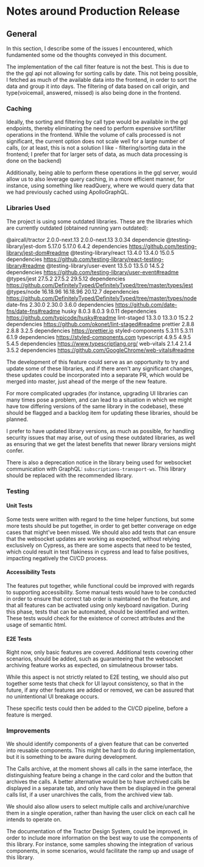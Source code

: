 # Notes around Production Release

## General

In this section, I describe some of the issues I encountered, which fundamented some od the thoughts conveyed in this document. 

The implementation of the call filter feature is not the best. This is due to the the gql api not allowing for sorting calls by date. This not being possible, I fetched as much of the available data into the frontend, in order to sort the data and group it into days. The filtering of data based on call origin, and type(voicemail, answered, missed) is also being done in the frontend. 

### Caching

Ideally, the sorting and filtering by call type would be available in the gql endpoints, thereby eliminating the need to perform expensive sort/filter operations in the frontend. While the volume of calls processed is not significant, the current option does not scale well for a large number of calls, (or at least, this is not a solution I like - filtering/sorting data in the frontend; I prefer that for larger sets of data, as much data processing is done on the backend)

Additionally, being able to perform these operations in the gql server, would allow us to also leverage query caching, in a more efficient manner, for instance, using something like readQuery, where we would query data that we had previously cached using ApolloGraphQL.

### Libraries Used

The project is using some outdated libraries. These are the libraries which are currently outdated (obtained running yarn outdated):

@aircall/tractor            2.0.0-next.13 2.0.0-next.13 3.0.34  dependencie
@testing-library/jest-dom   5.17.0        5.17.0        6.4.2   dependencies https://github.com/testing-library/jest-dom#readme
@testing-library/react      13.4.0        13.4.0        15.0.5  dependencies https://github.com/testing-library/react-testing-library#readme
@testing-library/user-event 13.5.0        13.5.0        14.5.2  dependencies https://github.com/testing-library/user-event#readme
@types/jest                 27.5.2        27.5.2        29.5.12 dependencies https://github.com/DefinitelyTyped/DefinitelyTyped/tree/master/types/jest
@types/node                 16.18.96      16.18.96      20.12.7 dependencies https://github.com/DefinitelyTyped/DefinitelyTyped/tree/master/types/node
date-fns                    2.30.0        2.30.0        3.6.0   dependencies https://github.com/date-fns/date-fns#readme
husky                       8.0.3         8.0.3         9.0.11  dependencies https://github.com/typicode/husky#readme
lint-staged                 13.3.0        13.3.0        15.2.2  dependencies https://github.com/okonet/lint-staged#readme
prettier                    2.8.8         2.8.8         3.2.5   dependencies https://prettier.io
styled-components           5.3.11        5.3.11        6.1.9   dependencies https://styled-components.com
typescript                  4.9.5         4.9.5         5.4.5   dependencies https://www.typescriptlang.org/
web-vitals                  2.1.4         2.1.4         3.5.2   dependencies https://github.com/GoogleChrome/web-vitals#readme

The development of this feature could serve as an opportunity to try and update some of these libraries, and if there aren't any significant changes, these updates could be incorporated into a separate PR, which would be merged into master, just ahead of the merge of the new feature.

For more complicated upgrades (for instance, upgrading UI libraries can many times pose a problem, and can lead to a situation in which we might have tow differing versions of the same library in the codebase), these should be flagged and a backlog item for updating these libraries, should be planned. 

I prefer to have updated library versions, as much as possible, for handling security issues that may arise, out of using these outdated libraries, as well as ensuring that we get the latest benefits that newer library versions might confer.

There is also a deprecation notice in the library being used for websocket communication with GraphQL: `subscriptions-transport-ws`. This library should be replaced with the recommended library.

### Testing 

#### Unit Tests

Some tests were written with regard to the time helper functions, but some more tests should be put together, in order to get better converage on edge cases that might've been missed. We should also add tests that can ensure that the websocket updates are working as expected, without relying exclusively on Cypress, as there are some aspects that need to be tested, which could result in test flakiness in cypress and lead to false positives, impacting negatively the CI/CD process.

#### Accessibility Tests

The features put together, while functional could be improved with regards to supporting accessibility. Some manual tests would have to be conducted in order to ensure that correct tab order is maintained on the feature, and that all features can be activated using only keyboard navigation. During this phase, tests that can be automated, should be identified and written. These tests would check for the existence of correct attributes and the usage of semantic html. 

#### E2E Tests

Right now, only basic features are covered. Additional tests covering other scenarios, should be added, such as guaranteeing that the websocket archiving feature works as expected, on simulatneous browser tabs.

While this aspect is not strictly related to E2E testing, we should also put together some tests that check for UI layout consistency, so that in the future, if any other features are added or removed, we can be assured that no unintentional UI breakage occurs. 

These specific tests could then be added to the CI/CD pipeline, before a feature is merged.

### Improvements

We should identify components of a given feature that can be converted into reusable components. This might be hard to do during implementation, but it is something to be aware during development.

The Calls archive, at the moment shows all calls in the same interface, the distinguishing feature being a change in the card color and the button that archives the calls. A better alternative would be to have archived calls be displayed in a separate tab, and only have them be displayed in the general calls list, if a user unarchives the calls, from the archived view tab. 

We should also allow users to select multiple calls and archive/unarchive them in a single operation, rather than having the user click on each call he intends to operate on.

The documentation of the Tractor Design System, could be improved, in order to include more information on the best way to use the components of this library. For instance, some samples showing the integration of various components, in some scenarios, would facilitate the ramp up and usage of this library.
